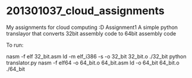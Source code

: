 # 201301037_cloud_assignments
My assignments for cloud computing :D
Assignment1
A simple python translayor that converts 32bit assembly code to 64bit assembly code

To run:

nasm -f elf 32_bit.asm
ld -m elf_i386 -s -o 32_bit 32_bit.o
./32_bit
python translator.py
nasm -f elf64 -o 64_bit.o 64_bit.asm
ld -o 64_bit 64_bit.o
./64_bit

